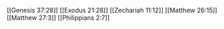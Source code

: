 [[Genesis 37:28]]
[[Exodus 21:28]]
[[Zechariah 11:12]]
[[Matthew 26:15]]
[[Matthew 27:3]]
[[Philippians 2:7]]

